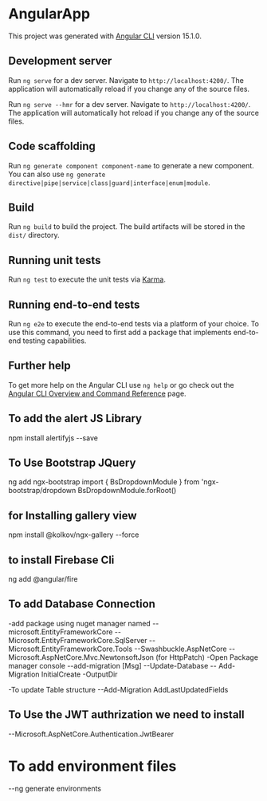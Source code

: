 # AngularApp

This project was generated with [Angular CLI](https://github.com/angular/angular-cli) version 15.1.0.

## Development server

Run `ng serve` for a dev server. Navigate to `http://localhost:4200/`. The application will automatically reload if you change any of the source files.

Run `ng serve --hmr` for a dev server. Navigate to `http://localhost:4200/`. The application will automatically hot reload if you change any of the source files.

## Code scaffolding

Run `ng generate component component-name` to generate a new component. You can also use `ng generate directive|pipe|service|class|guard|interface|enum|module`.

## Build

Run `ng build` to build the project. The build artifacts will be stored in the `dist/` directory.

## Running unit tests

Run `ng test` to execute the unit tests via [Karma](https://karma-runner.github.io).

## Running end-to-end tests

Run `ng e2e` to execute the end-to-end tests via a platform of your choice. To use this command, you need to first add a package that implements end-to-end testing capabilities.

## Further help

To get more help on the Angular CLI use `ng help` or go check out the [Angular CLI Overview and Command Reference](https://angular.io/cli) page.


## To add the alert JS Library
npm install alertifyjs --save
[](https://alertifyjs.com/)

## To Use Bootstrap JQuery
ng add ngx-bootstrap
import { BsDropdownModule } from 'ngx-bootstrap/dropdown
 BsDropdownModule.forRoot()


## for Installing gallery view 
npm install @kolkov/ngx-gallery --force

## to install Firebase Cli 
ng add @angular/fire

## To add Database Connection 
-add package using nuget manager named 
  --microsoft.EntityFrameworkCore 
  --Microsoft.EntityFrameworkCore.SqlServer
  --Microsoft.EntityFrameworkCore.Tools 
  --Swashbuckle.AspNetCore
  --Microsoft.AspNetCore.Mvc.NewtonsoftJson (for HttpPatch)
-Open Package manager console
  --add-migration [Msg]
  --Update-Database
  -- Add-Migration InitialCreate -OutputDir 
  
-To update Table structure
 --Add-Migration AddLastUpdatedFields

## To Use the JWT authrization we need to install 
  --Microsoft.AspNetCore.Authentication.JwtBearer


# To add environment files
 --ng generate environments